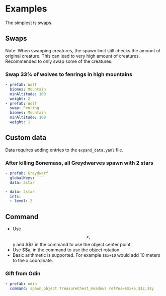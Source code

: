 # Examples

The simplest is swaps.

## Swaps

Note: When swapping creatures, the spawn limit still checks the amount of original creature. This can lead to very high amount of creatures. Recommended to only swap some of the creatures.

### Swap 33% of wolves to fenrings in high mountains

```yaml
- prefab: Wolf
  biomes: Mountain
  minAltitude: 100
  weight: 2
- prefab: Wolf
  swap: Fenring
  biomes: Mountain
  minAltitude: 100
  weight: 1
```

## Custom data

Data requires adding entries to the `expand_data.yaml` file.

### After killing Bonemass, all Greydwarves spawn with 2 stars

```yaml
- prefab: Greydwarf
  globalKeys: ```
  data: 2star
```

```yaml
- data: 2star
  ints:
  - level: 2
```

## Command

- Use $$x, $$y and $$z in the command to use the object center point.
- Use $$a, in the command to use the object rotation.
- Basic arithmetic is supported. For example `$$x+10` would add 10 meters to the x coordinate.

### Gift from Odin

```yaml
- prefab: odin
  command: spawn_object TreasureChest_meadows refPos=$$x+5,$$z,$$y
```
